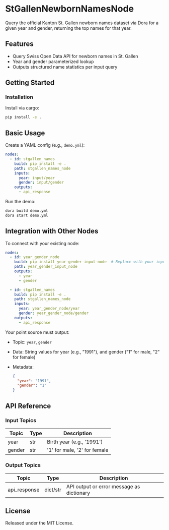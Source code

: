 # StGallenNewbornNamesNode

Query the official Kanton St. Gallen newborn names dataset via Dora for a given year and gender, returning the top names for that year.

## Features
- Query Swiss Open Data API for newborn names in St. Gallen
- Year and gender parameterized lookup
- Outputs structured name statistics per input query

## Getting Started

### Installation
Install via cargo:
```bash
pip install -e .
```

## Basic Usage

Create a YAML config (e.g., `demo.yml`):

```yaml
nodes:
  - id: stgallen_names
    build: pip install -e .
    path: stgallen_names_node
    inputs:
      year: input/year
      gender: input/gender
    outputs:
      - api_response
```

Run the demo:

```bash
dora build demo.yml
dora start demo.yml
```

## Integration with Other Nodes

To connect with your existing node:

```yaml
nodes:
  - id: year_gender_node
    build: pip install year-gender-input-node  # Replace with your input node
    path: year_gender_input_node
    outputs:
      - year
      - gender

  - id: stgallen_names
    build: pip install -e .
    path: stgallen_names_node
    inputs:
      year: year_gender_node/year
      gender: year_gender_node/gender
    outputs:
      - api_response
```

Your point source must output:

* Topic: `year`, `gender`
* Data: String values for year (e.g., "1991"), and gender ("1" for male, "2" for female)
* Metadata:

  ```json
  {
    "year": "1991",
    "gender": "1"
  }
  ```

## API Reference

### Input Topics

| Topic    | Type | Description                   |
|----------|------|-------------------------------|
| year     | str  | Birth year (e.g., '1991')     |
| gender   | str  | '1' for male, '2' for female  |

### Output Topics

| Topic        | Type      | Description                               |
|--------------|-----------|-------------------------------------------|
| api_response | dict/str  | API output or error message as dictionary |

## License

Released under the MIT License.
